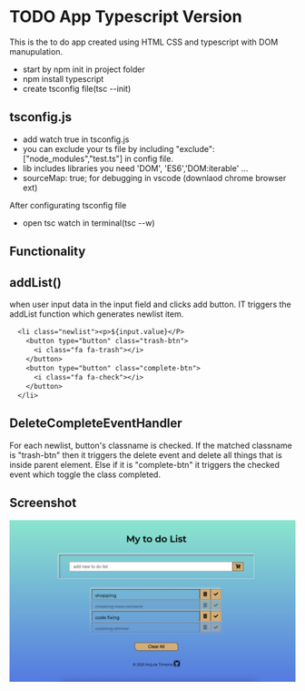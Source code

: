 # TODO App Typescript Version

This is the to do app created using HTML CSS and typescript with DOM manupulation.

- start by npm init in project folder
- npm install typescript
- create tsconfig file(tsc --init)

## tsconfig.js

- add watch true in tsconfig.js
- you can exclude your ts file by including "exclude":["node_modules","test.ts"] in config file.
- lib includes libraries you need 'DOM', 'ES6','DOM:iterable' ...
- sourceMap: true; for debugging in vscode (downlaod chrome browser ext)

After configurating tsconfig file

- open tsc watch in terminal(tsc --w)

## Functionality

## addList()

when user input data in the input field and clicks add button. IT triggers the addList function which generates newlist item.

```shell
  <li class="newlist"><p>${input.value}</P>
    <button type="button" class="trash-btn">
	  <i class="fa fa-trash"></i>
	</button>
    <button type="button" class="complete-btn">
	  <i class="fa fa-check"></i>
	</button>
  </li>
```

## DeleteCompleteEventHandler

For each newlist, button's classname is checked. If the matched classname is "trash-btn" then it triggers the delete event and delete all things that is inside parent element. Else if it is "complete-btn" it triggers the checked event which toggle the class completed.

## Screenshot

![screenshot of todoApp](./ScreenshoTtodo.png)

